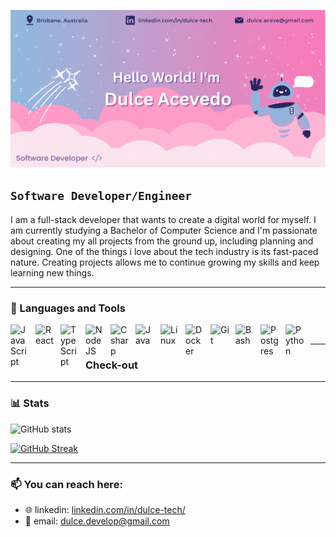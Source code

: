 ![alt-text](https://github.com/dulce-acevedo/dulce-acevedo/blob/main/banner_n.gif)

## **`Software Developer/Engineer`**

I am a full-stack developer that wants to create a digital world for myself. I am currently studying a Bachelor of Computer Science and I'm passionate about creating my all projects from the ground up, including planning and designing. One of the things i love about the tech industry is its fast-paced nature. Creating projects allows me to continue growing my skills and keep learning new things.

---

### 🧰 Languages and Tools

<img align="left" alt="JavaScript" width="30px" style="padding-right:10px;" src="https://cdn.jsdelivr.net/gh/devicons/devicon/icons/javascript/javascript-plain.svg" />
<img align="left" alt="React" width="30px" style="padding-right:10px;" src="https://cdn.jsdelivr.net/gh/devicons/devicon/icons/react/react-original.svg" />
<img align="left" alt="TypeScript" width="30px" style="padding-right:10px;" src="https://cdn.jsdelivr.net/gh/devicons/devicon/icons/typescript/typescript-plain.svg" />
<img align="left" alt="NodeJS" width="30px" style="padding-right:10px;" src="https://cdn.jsdelivr.net/gh/devicons/devicon/icons/nodejs/nodejs-original.svg" />
<img align="left" alt="Csharp" width="30px" style="padding-right:10px;" src="https://cdn.jsdelivr.net/gh/devicons/devicon/icons/csharp/csharp-original.svg" />
<img align="left" alt="Java" width="30px" style="padding-right:10px;" src="https://cdn.jsdelivr.net/gh/devicons/devicon/icons/java/java-original.svg"/>
<img align="left" alt="Linux" width="30px" style="padding-right:10px;" src="https://cdn.jsdelivr.net/gh/devicons/devicon/icons/linux/linux-original.svg" />
<img align="left" alt="Docker" width="30px" style="padding-right:10px;" src="https://cdn.jsdelivr.net/gh/devicons/devicon/icons/docker/docker-plain.svg" />
<img align="left" alt="Git" width="30px" style="padding-right:10px;" src="https://cdn.jsdelivr.net/gh/devicons/devicon/icons/git/git-original.svg" />
<img align="left" alt="Bash" width="30px" style="padding-right:10px;" src="https://cdn.jsdelivr.net/gh/devicons/devicon/icons/bash/bash-original.svg" />
<img align="left" alt="Postgres" width="30px" style="padding-right:10px;"src="https://cdn.jsdelivr.net/gh/devicons/devicon/icons/postgresql/postgresql-original.svg" />
          
<img align="left" alt="Python" width="30px" style="padding-right:10px;" src="https://cdn.jsdelivr.net/gh/devicons/devicon/icons/python/python-plain.svg" />
<br>

---

### Check-out



---
### 📊 Stats
![GitHub stats](https://github-readme-stats.vercel.app/api?username=dulce-acevedo&show_icons=true&theme=jolly)

[![GitHub Streak](https://streak-stats.demolab.com?user=dulce-acevedo&theme=Javascript&date_format=M%20j%5B%2C%20Y%5D&background=DD8DC4&ring=37DDD8&fire=37DDD8&currStreakLabel=155553&currStreakNum=000000&sideLabels=155553)](https://git.io/streak-stats)

---
### 📫 You can reach here:
- 🌐   linkedin: [linkedin.com/in/dulce-tech/](https://www.linkedin.com/in/dulce-tech/)
- 📧   email: dulce.develop@gmail.com
